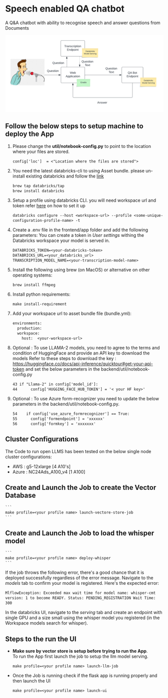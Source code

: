 # Speech enabled QA chatbot
A Q&A chatbot with ability to recognise speech and answer questions from Documents

![plot](./Speech-enabled-QA-bot.png)

## Follow the below steps to setup machine to deploy the App

1. Please change the **util/notebook-config.py** to point to the location where your files are stored.
    ```
    config['loc']  = <"Location where the files are stored">
    ```
1. You need the latest databricks-cli to using Asset bundle. please un-install existing databricks and follow the [link](https://docs.databricks.com/en/dev-tools/cli/databricks-cli-ref.html#language-Homebrew%C2%A0installation%C2%A0on%C2%A0macOS%C2%A0or%C2%A0Linux)
    ```
    brew tap databricks/tap
    brew install databricks
    ```
1. Setup a profile using databricks CLI. you will need workspace url and token refer [here]( https://docs.databricks.com/en/dev-tools/cli/databricks-cli-ref.html#databricks-personal-access-token-authentication) on how to set it up
    ```
    databricks configure --host <workspace-url> --profile <some-unique-configuration-profile-name> -t
    ```
2. Create a .env file in the frontend/app folder and add the following parameters:
   You can create a token in *User settings* withing the Databricks workspace your model is served in.
    ```
    DATABRICKS_TOKEN=<your-databricks-token>
    DATABRICKS_URL=<your_databricks_url>
    TRANSCRIPTION_MODEL_NAME=<your-transcription-model-name>
    ```
3. Install the following using brew (on MacOS) or alternative on other operating systems:
    ```
    brew install ffmpeg
    ```
4. Install python requirements:
    ```
    make install-requirement
    ```
4. Add your workspace url to asset bundle file (bundle.yml):
    ```
    environments:
      production:
      workspace:
        host:  <your-workspace-url>
    ```
5. Optional : To use LLAMA-2 models, you need to agree to the terms and condition of HuggingFace and provide an API key to download the models
Refer to these steps to download the key : https://huggingface.co/docs/api-inference/quicktour#get-your-api-token and set the below parameters in the backend/util/notebook-config.py
    ```
    43 if "Llama-2" in config['model_id']:
    44      config['HUGGING_FACE_HUB_TOKEN'] = '< your HF key>'
    ```
6. Optional : To use Azure form-recognizer you need to update the below parameters in the backend/util/notebook-config.py.
    ```
    54    if config['use_azure_formrecognizer'] == True:
    55      config['formendpoint'] = 'xxxxxx'
    56      config['formkey'] = 'xxxxxxx'
    ```
## Cluster Configurations
The Code to run open LLMS has been tested on the below single node cluster configurations:
- AWS : g5-12xlarge [4 A10's]
- Azure : NC24Ads_A100_v4 [1 A100]

## Create and Launch the Job to create the Vector Database
    ```
    make profile=<your profile name> launch-vectore-store-job
    ```

## Create and Launch the Job to load the whisper model
    ```
    make profile=<your profile name> deploy-whisper
    ```
If the job throws the following error, there's a good chance that it is deployed successfully regardless of the error message. Navigate to the *models* tab to confirm your model is registered. Here's the expected error:

```
MlflowException: Exceeded max wait time for model name: whisper-cmt version: 1 to become READY. Status: PENDING_REGISTRATION Wait Time: 300
```

In the databricks UI, navigate to the *serving* tab and create an endpoint with single GPU and a size small using the whisper model you registered (in the Workspace models search for whisper).

## Steps to the run the UI
- **Make sure by vector store is setup before trying to run the App**. </br>
To run the App first launch the job to setup the llm model serving.
    ```
    make profile=<your profile name> launch-llm-job
    ```

- Once the Job is running check if the flask app is running properly and then launch the UI </br>
    ```
    make profile=<your profile name> launch-ui
    ```
